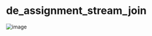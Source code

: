 # de_assignment_stream_join



![image](https://user-images.githubusercontent.com/79247013/164327840-3136b3ee-6062-4b95-be7e-78d5e87745c9.png)
